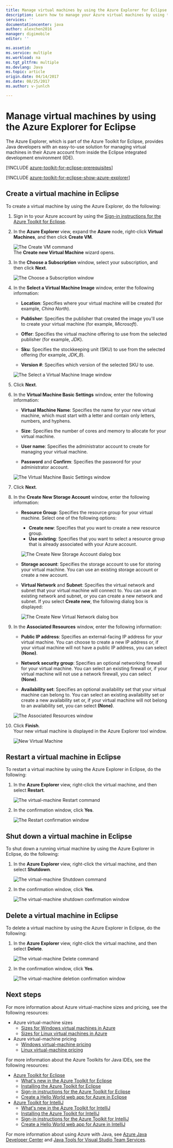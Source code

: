 ```yaml
---
title: Manage virtual machines by using the Azure Explorer for Eclipse | Microsoft Docs
description: Learn how to manage your Azure virtual machines by using the Azure Explorer for Eclipse.
services: ''
documentationcenter: java
author: alexchen2016
manager: digimobile
editor: ''

ms.assetid: 
ms.service: multiple
ms.workload: na
ms.tgt_pltfrm: multiple
ms.devlang: Java
ms.topic: article
origin.date: 04/14/2017
ms.date: 08/25/2017
ms.author: v-junlch

---
```


# Manage virtual machines by using the Azure Explorer for Eclipse

The Azure Explorer, which is part of the Azure Toolkit for Eclipse, provides Java developers with an easy-to-use solution for managing virtual machines in their Azure account from inside the Eclipse integrated development environment (IDE).

[!INCLUDE [azure-toolkit-for-eclipse-prerequisites](../includes/azure-toolkit-for-eclipse-prerequisites.md)]

[!INCLUDE [azure-toolkit-for-eclipse-show-azure-explorer](../includes/azure-toolkit-for-eclipse-show-azure-explorer.md)]

## Create a virtual machine in Eclipse

To create a virtual machine by using the Azure Explorer, do the following:

1. Sign in to your Azure account by using the [Sign-in instructions for the Azure Toolkit for Eclipse].

2. In the **Azure Explorer** view, expand the **Azure** node, right-click **Virtual Machines**, and then click **Create VM**.

   ![The Create VM command][CR01]  
   The **Create new Virtual Machine** wizard opens.

3. In the **Choose a Subscription** window, select your subscription, and then click **Next**.

   ![The Choose a Subscription window][CR02]

4. In the **Select a Virtual Machine Image** window, enter the following information:

   - **Location**: Specifies where your virtual machine will be created (for example, *China North*).

   - **Publisher**: Specifies the publisher that created the image you'll use to create your virtual machine (for example, *Microsoft*).

   - **Offer**: Specifies the virtual machine offering to use from the selected publisher (for example, *JDK*).

   - **Sku**: Specifies the stockkeeping unit (SKU) to use from the selected offering (for example, *JDK_8*).

   - **Version #**: Specifies which version of the selected SKU to use.

    ![The Select a Virtual Machine Image window][CR03]

5. Click **Next**.

6. In the **Virtual Machine Basic Settings** window, enter the following information:

   - **Virtual Machine Name**: Specifies the name for your new virtual machine, which must start with a letter and contain only letters, numbers, and hyphens.

   - **Size**: Specifies the number of cores and memory to allocate for your virtual machine.

   - **User name**: Specifies the administrator account to create for managing your virtual machine.

   - **Password** and **Confirm**: Specifies the password for your administrator account.

    ![The Virtual Machine Basic Settings window][CR04]

7. Click **Next**.

8. In the **Create New Storage Account** window, enter the following information:

   * **Resource Group**: Specifies the resource group for your virtual machine. Select one of the following options:
      * **Create new**: Specifies that you want to create a new resource group.
      * **Use existing**: Specifies that you want to select a resource group that is already associated with your Azure account.

      ![The Create New Storage Account dialog box][CR05]

   * **Storage account**: Specifies the storage account to use for storing your virtual machine. You can use an existing storage account or create a new account.

   * **Virtual Network** and **Subnet**: Specifies the virtual network and subnet that your virtual machine will connect to. You can use an existing network and subnet, or you can create a new network and subnet. If you select **Create new**, the following dialog box is displayed:

      ![The Create New Virtual Network dialog box][CR06]

9. In the **Associated Resources** window, enter the following information:

   - **Public IP address**: Specifies an external-facing IP address for your virtual machine. You can choose to create a new IP address or, if your virtual machine will not have a public IP address, you can select **(None)**.

   - **Network security group**: Specifies an optional networking firewall for your virtual machine. You can select an existing firewall or, if your virtual machine will not use a network firewall, you can select **(None)**.

   - **Availability set**: Specifies an optional availability set that your virtual machine can belong to. You can select an existing availability set or create a new availability set or, if your virtual machine will not belong to an availability set, you can select **(None)**.

   ![The Associated Resources window][CR07]

9. Click **Finish**.  
  Your new virtual machine is displayed in the Azure Explorer tool window.

   ![New Virtual Machine][CR08]

## Restart a virtual machine in Eclipse

To restart a virtual machine by using the Azure Explorer in Eclipse, do the following:

1. In the **Azure Explorer** view, right-click the virtual machine, and then select **Restart**.

   ![The virtual-machine Restart command][RE01]

2. In the confirmation window, click **Yes**.

   ![The Restart confirmation window][RE02]

## Shut down a virtual machine in Eclipse

To shut down a running virtual machine by using the Azure Explorer in Eclipse, do the following:

1. In the **Azure Explorer** view, right-click the virtual machine, and then select **Shutdown**.

   ![The virtual-machine Shutdown command][SH01]

2. In the confirmation window, click **Yes**.

   ![The virtual-machine shutdown confirmation window][SH02]

## Delete a virtual machine in Eclipse

To delete a virtual machine by using the Azure Explorer in Eclipse, do the following:

1. In the **Azure Explorer** view, right-click the virtual machine, and then select **Delete**.

   ![The virtual-machine Delete command][DE01]

2. In the confirmation window, click **Yes**.

   ![The virtual-machine deletion confirmation window][DE02]

## Next steps
For more information about Azure virtual-machine sizes and pricing, see the following resources:

- Azure virtual-machine sizes
  - [Sizes for Windows virtual machines in Azure]
  - [Sizes for Linux virtual machines in Azure]
- Azure virtual-machine pricing
  - [Windows virtual-machine pricing]
  - [Linux virtual-machine pricing]

For more information about the Azure Toolkits for Java IDEs, see the following resources:

- [Azure Toolkit for Eclipse]
  - [What's new in the Azure Toolkit for Eclipse]
  - [Installing the Azure Toolkit for Eclipse]
  - [Sign-in instructions for the Azure Toolkit for Eclipse]
  - [Create a Hello World web app for Azure in Eclipse]
- [Azure Toolkit for IntelliJ]
  - [What's new in the Azure Toolkit for IntelliJ]
  - [Installing the Azure Toolkit for IntelliJ]
  - [Sign-in instructions for the Azure Toolkit for IntelliJ]
  - [Create a Hello World web app for Azure in IntelliJ]

For more information about using Azure with Java, see [Azure Java Developer Center] and [Java Tools for Visual Studio Team Services].

<!-- URL List -->

[Azure Toolkit for Eclipse]: ./azure-toolkit-for-eclipse.md
[Azure Toolkit for IntelliJ]: ./azure-toolkit-for-intellij.md
[Create a Hello World web app for Azure in Eclipse]: ./app-service-web/app-service-web-eclipse-create-hello-world-web-app.md
[Create a Hello World web app for Azure in IntelliJ]: ./app-service-web/app-service-web-intellij-create-hello-world-web-app.md
[Installing the Azure Toolkit for Eclipse]: ./azure-toolkit-for-eclipse-installation.md
[Installing the Azure Toolkit for IntelliJ]: ./azure-toolkit-for-intellij-installation.md
[Sign-in instructions for the Azure Toolkit for Eclipse]: ./azure-toolkit-for-eclipse-sign-in-instructions.md
[Sign-in instructions for the Azure Toolkit for IntelliJ]: ./azure-toolkit-for-intellij-sign-in-instructions.md
[What's new in the Azure Toolkit for Eclipse]: ./azure-toolkit-for-eclipse-whats-new.md
[What's new in the Azure Toolkit for IntelliJ]: ./azure-toolkit-for-intellij-whats-new.md

[Azure Java Developer Center]: /develop/java/
[Java Tools for Visual Studio Team Services]: https://java.visualstudio.com/

[Sizes for Windows virtual machines in Azure]: /virtual-machines/virtual-machines-windows-sizes
[Sizes for Linux virtual machines in Azure]: /virtual-machines/virtual-machines-linux-sizes
[Windows virtual-machine pricing]: https://www.azure.cn/pricing/details/virtual-machines/
[Linux virtual-machine pricing]: https://www.azure.cn/pricing/details/virtual-machines/

<!-- IMG List -->

[RE01]: ./media/azure-toolkit-for-eclipse-managing-virtual-machines-using-azure-explorer/RE01.png
[RE02]: ./media/azure-toolkit-for-eclipse-managing-virtual-machines-using-azure-explorer/RE02.png

[SH01]: ./media/azure-toolkit-for-eclipse-managing-virtual-machines-using-azure-explorer/SH01.png
[SH02]: ./media/azure-toolkit-for-eclipse-managing-virtual-machines-using-azure-explorer/SH02.png

[DE01]: ./media/azure-toolkit-for-eclipse-managing-virtual-machines-using-azure-explorer/DE01.png
[DE02]: ./media/azure-toolkit-for-eclipse-managing-virtual-machines-using-azure-explorer/DE02.png

[CR01]: ./media/azure-toolkit-for-eclipse-managing-virtual-machines-using-azure-explorer/CR01.png
[CR02]: ./media/azure-toolkit-for-eclipse-managing-virtual-machines-using-azure-explorer/CR02.png
[CR03]: ./media/azure-toolkit-for-eclipse-managing-virtual-machines-using-azure-explorer/CR03.png
[CR04]: ./media/azure-toolkit-for-eclipse-managing-virtual-machines-using-azure-explorer/CR04.png
[CR05]: ./media/azure-toolkit-for-eclipse-managing-virtual-machines-using-azure-explorer/CR05.png
[CR06]: ./media/azure-toolkit-for-eclipse-managing-virtual-machines-using-azure-explorer/CR06.png
[CR07]: ./media/azure-toolkit-for-eclipse-managing-virtual-machines-using-azure-explorer/CR07.png
[CR08]: ./media/azure-toolkit-for-eclipse-managing-virtual-machines-using-azure-explorer/CR08.png

